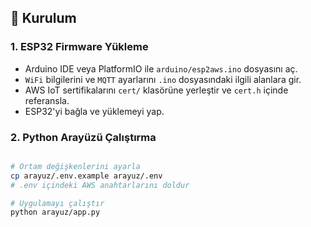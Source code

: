 ## 🚀 Kurulum

### 1. ESP32 Firmware Yükleme

- Arduino IDE veya PlatformIO ile `arduino/esp2aws.ino` dosyasını aç.
- `WiFi` bilgilerini ve `MQTT` ayarlarını `.ino` dosyasındaki ilgili alanlara gir.
- AWS IoT sertifikalarını `cert/` klasörüne yerleştir ve `cert.h` içinde referansla.
- ESP32'yi bağla ve yüklemeyi yap.

### 2. Python Arayüzü Çalıştırma

```bash

# Ortam değişkenlerini ayarla
cp arayuz/.env.example arayuz/.env
# .env içindeki AWS anahtarlarını doldur

# Uygulamayı çalıştır
python arayuz/app.py
